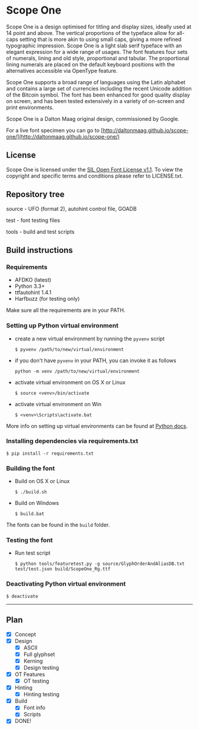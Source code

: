 # Scope One

Scope One is a design optimised for titling and display sizes, ideally used at 14 point and above. The vertical proportions of the typeface allow for all-caps setting that is more akin to using small caps, giving a more refined typographic impression. Scope One is a light slab serif typeface with an elegant expression for a wide range of usages. The font features four sets of numerals, lining and old style, proportional and tabular. The proportional lining numerals are placed on the default keyboard positions with the alternatives accessible via OpenType feature.

Scope One supports a broad range of languages using the Latin alphabet and contains a large set of currencies including the recent Unicode addition of the Bitcoin symbol. The font has been enhanced for good quality display on screen, and has been tested extensively in a variety of on-screen and print environments.

Scope One is a Dalton Maag original design, commissioned by Google.

For a live font specimen you can go to [http://daltonmaag.github.io/scope-one/](http://daltonmaag.github.io/scope-one/)

## License

Scope One is licensed under the [SIL Open Font License v1.1](http://scripts.sil.org/OFL).
To view the copyright and specific terms and conditions please refer to LICENSE.txt.

## Repository tree

source - UFO (format 2), autohint control file, GOADB

test - font testing files

tools - build and test scripts

## Build instructions

### Requirements

- AFDKO (latest)
- Python 3.3+
- ttfautohint 1.4.1
- Harfbuzz (for testing only)

Make sure all the requirements are in your PATH.

### Setting up Python virtual environment

- create a new virtual environment by running the `pyvenv` script

  `$ pyvenv /path/to/new/virtual/environment`

- if you don't have `pyvenv` in your PATH, you can invoke it as follows

  `python -m venv /path/to/new/virtual/environment`

- activate virtual environment on OS X or Linux

  `$ source <venv>/bin/activate`

- activate virtual environment on Win

  `$ <venv>\Scripts\activate.bat`

More info on setting up virtual environments can be found at [Python docs](https://docs.python.org/3/library/venv.html).

### Installing dependencies via requirements.txt

`$ pip install -r requirements.txt`

### Building the font

- Build on OS X or Linux

  `$ ./build.sh`

- Build on Windows

  `$ build.bat`

The fonts can be found in the `build` folder.

### Testing the font

- Run test script

  `$ python tools/featuretest.py -g source/GlyphOrderAndAliasDB.txt test/test.json build/ScopeOne_Rg.ttf`

### Deactivating Python virtual environment

`$ deactivate`

* * *

## Plan

- [x] Concept
- [x] Design
  - [x] ASCII
  - [x] Full glyphset
  - [x] Kerning
  - [x] Design testing
- [x] OT Features
  - [x] OT testing
- [x] Hinting
  - [x] Hinting testing
- [x] Build
  - [x] Font info
  - [x] Scripts
- [x] DONE!
